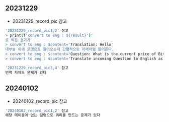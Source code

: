 ## 20231229

- 20231229_record_pic 참고

```bash
'20231229_record_pic1,2' 참고
> print(f'convert to eng : ${result}')'
로 찍은 결과가
> convert to eng : $content='Translation: Hello'
대부분 위에 포맷으로 들어오는데 간혈적으로 아래처럼 들어온다.
> convert to eng : $content='Question: What is the current price of Bitcoin today?'
> convert to eng : $content='Translate incoming Question to English as accurate as possible.\nQuestion: Please provide a list of stores with a rating of 4 or higher in different areas.'
```

```bash
'20231229_record_pic3,4' 참고
번역 자체도 문제가 있다
```

## 20240102

- 20240102_record_pic 참고

```bash
'20240102_record_pic1,2' 참고
해당 테이블에 없는 컬럼으로 쿼리를 만드는 문제가 있다
```
